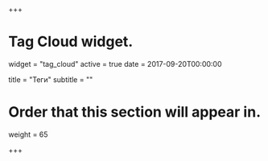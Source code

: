 +++
# Tag Cloud widget.
widget = "tag_cloud"
active = true
date = 2017-09-20T00:00:00

title = "Теги"
subtitle = ""

# Order that this section will appear in.
weight = 65

+++
